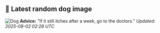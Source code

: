## 🐶 Latest random dog image
![Dog](https://images.dog.ceo/breeds/terrier-tibetan/n02097474_4673.jpg)
**Advice:** "If it still itches after a week, go to the doctors."
*Updated: 2025-08-02 02:28 UTC*
